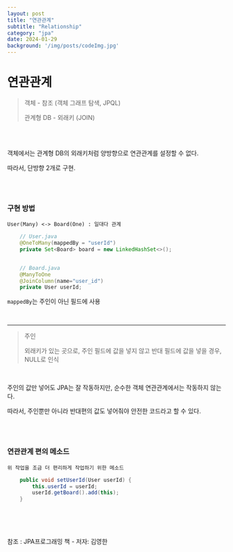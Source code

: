 ```yaml
---
layout: post
title: "연관관계"
subtitle: "Relationship"
category: "jpa"
date: 2024-01-29
background: '/img/posts/codeImg.jpg'
---
```


# 연관관계

> 객체 - 참조 (객체 그래프 탐색, JPQL)
> 
> 관계형 DB - 외래키 (JOIN)

<br>
<br>

객체에서는 관계형 DB의 외래키처럼 양방향으로 연관관계를 설정할 수 없다.

따라서, 단방향 2개로 구현.

<br>
<br>


### 구현 방법

`User(Many) <-> Board(One) : 일대다 관계`

```java
    // User.java
	@OneToMany(mappedBy = "userId")
	private Set<Board> board = new LinkedHashSet<>();


    // Board.java
    @ManyToOne
    @JoinColumn(name="user_id")
	private User userId;
```

`mappedBy`는 주인이 아닌 필드에 사용

<br>

<hr>

> 주인 
> 
> 외래키가 있는 곳으로, 주인 필드에 값을 넣지 않고 반대 필드에 값을 넣을 경우, NULL로 인식

<br>

주인의 값만 넣어도 JPA는 잘 작동하지만, 순수한 객체 연관관계에서는 작동하지 않는다. 

따라서, 주인뿐만 아니라 반대편의 값도 넣어줘야 안전한 코드라고 할 수 있다.

<br>
<br>

### 연관관계 편의 메소드

`위 작업을 조금 더 편리하게 작업하기 위한 메소드`

```java
	public void setUserId(User userId) {
		this.userId = userId;
		userId.getBoard().add(this);
	}
```

<br>
<br>
<br> 

참조 : JPA프로그래밍 책 - 저자: 김영한

